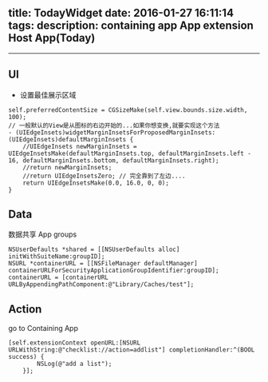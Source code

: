title: TodayWidget
date: 2016-01-27 16:11:14
tags:
description: containing app App extension Host App(Today)
---

<!--more-->
---------
## UI 
+ 设置最佳展示区域
```
self.preferredContentSize = CGSizeMake(self.view.bounds.size.width, 100);  
// 一般默认的View是从图标的右边开始的...如果你想变换,就要实现这个方法  
- (UIEdgeInsets)widgetMarginInsetsForProposedMarginInsets:(UIEdgeInsets)defaultMarginInsets {  
    //UIEdgeInsets newMarginInsets = UIEdgeInsetsMake(defaultMarginInsets.top, defaultMarginInsets.left - 16, defaultMarginInsets.bottom, defaultMarginInsets.right);  
    //return newMarginInsets;  
    //return UIEdgeInsetsZero; // 完全靠到了左边....  
    return UIEdgeInsetsMake(0.0, 16.0, 0, 0);  
}  
```
## Data

数据共享  App groups
```
NSUserDefaults *shared = [[NSUserDefaults alloc] initWithSuiteName:groupID]; 
NSURL *containerURL = [[NSFileManager defaultManager] containerURLForSecurityApplicationGroupIdentifier:groupID];  
containerURL = [containerURL URLByAppendingPathComponent:@"Library/Caches/test"];  
```
## Action
go to Containing App
```
[self.extensionContext openURL:[NSURL URLWithString:@"checklist://action=addlist"] completionHandler:^(BOOL success) {
        NSLog(@"add a list");
    }];
```
